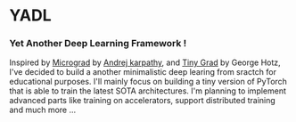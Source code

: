 # YADL
### Yet Another Deep Learning Framework !
Inspired by [Micrograd](https://github.com/karpathy/micrograd) by [Andrej karpathy](https://karpathy.aiv), and [Tiny Grad](https://github.com/geohot/tinygrad) by George Hotz, I've decided to build a another minimalistic deep learing from sractch for educational purposes. I'll mainly focus on building a tiny version of PyTorch that is able to train the latest SOTA architectures. I'm planning to implement advanced parts like training on accelerators, support distributed training and much more ...
